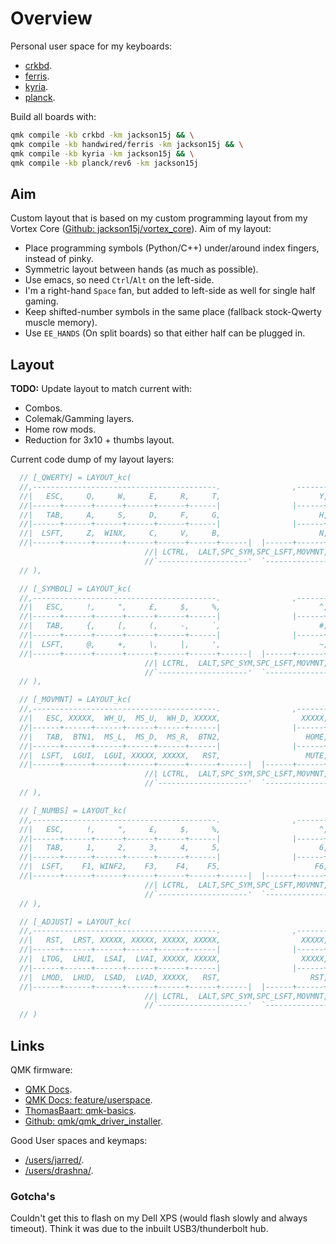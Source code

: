 Overview
========

Personal user space for my keyboards:

* [crkbd].
* [ferris].
* [kyria].
* [planck].

Build all boards with:

```bash
qmk compile -kb crkbd -km jackson15j && \
qmk compile -kb handwired/ferris -km jackson15j && \
qmk compile -kb kyria -km jackson15j && \
qmk compile -kb planck/rev6 -km jackson15j
```

Aim
---

Custom layout that is based on my custom programming layout from my Vortex
Core ([Github: jackson15j/vortex_core]). Aim of my layout:

* Place programming symbols (Python/C++) under/around index fingers, instead of
  pinky.
* Symmetric layout between hands (as much as possible).
* Use emacs, so need `Ctrl`/`Alt` on the left-side.
* I'm a right-hand `Space` fan, but added to left-side as well for single half
  gaming.
* Keep shifted-number symbols in the same place (fallback stock-Qwerty muscle
  memory).
* Use `EE_HANDS` (On split boards) so that either half can be plugged in.

Layout
------

**TODO:** Update layout to match current with:

* Combos.
* Colemak/Gamming layers.
* Home row mods.
* Reduction for 3x10 + thumbs layout.

Current code dump of my layout layers:

```cpp
  // [_QWERTY] = LAYOUT_kc(
  //,-----------------------------------------.                ,-----------------------------------------.
  //|   ESC,     Q,     W,     E,     R,     T,                      Y,     U,     I,     O,     P,  BSPC,
  //|------+------+------+------+------+------|                |------+------+------+------+------+------|
  //|   TAB,     A,     S,     D,     F,     G,                      H,     J,     K,     L,     ;,   ENT,
  //|------+------+------+------+------+------|                |------+------+------+------+------+------|
  //|  LSFT,     Z,  WINX,     C,     V,     B,                      N,     M,     ,,     .,     /,  RSFT,
  //|------+------+------+------+------+------+------|  |------+------+------+------+------+------+------|
                              //| LCTRL,  LALT,SPC_SYM,SPC_LSFT,MOVMNT, NUMBS
                              //`--------------------'  `--------------------'
  // ),

  // [_SYMBOL] = LAYOUT_kc(
  //,-----------------------------------------.                ,-----------------------------------------.
  //|   ESC,     !,     ",     £,     $,     %,                      ^,     &,     *,     (,     ),   DEL,
  //|------+------+------+------+------+------|                |------+------+------+------+------+------|
  //|   TAB,     {,     [,     (,     -,     `,                      #,     _,     ),     ],     },   ENT,
  //|------+------+------+------+------+------|                |------+------+------+------+------+------|
  //|  LSFT,     @,     +,     \,     |,     ',                      ~,     /,     =,     ?,     /,  RSFT,
  //|------+------+------+------+------+------+------|  |------+------+------+------+------+------+------|
                              //| LCTRL,  LALT,SPC_SYM,SPC_LSFT,MOVMNT, NUMBS
                              //`--------------------'  `--------------------'
  // ),

  // [_MOVMNT] = LAYOUT_kc(
  //,-----------------------------------------.                ,-----------------------------------------.
  //|   ESC, XXXXX,  WH_U,  MS_U,  WH_D, XXXXX,                  XXXXX,  PGUP,    UP,  PGDN,   DEL,  BSPC,
  //|------+------+------+------+------+------|                |------+------+------+------+------+------|
  //|   TAB,  BTN1,  MS_L,  MS_D,  MS_R,  BTN2,                   HOME,  LEFT,  DOWN,  RGHT,   END,   ENT,
  //|------+------+------+------+------+------|                |------+------+------+------+------+------|
  //|  LSFT,  LGUI,  LGUI, XXXXX, XXXXX,   RST,                   MUTE, VOLD,   VOLU,   INS,  PSCR,  RSFT,
  //|------+------+------+------+------+------+------|  |------+------+------+------+------+------+------|
                              //| LCTRL,  LALT,SPC_SYM,SPC_LSFT,MOVMNT, NUMBS
                              //`--------------------'  `--------------------'
  // ),

  // [_NUMBS] = LAYOUT_kc(
  //,-----------------------------------------.                ,-----------------------------------------.
  //|   ESC,     !,     ",     £,     $,     %,                      ^,     &,     *,     (,     ),  BSPC,
  //|------+------+------+------+------+------|                |------+------+------+------+------+------|
  //|   TAB,     1,     2,     3,     4,     5,                      6,     7,     8,     9,     0,   ENT,
  //|------+------+------+------+------+------|                |------+------+------+------+------+------|
  //|  LSFT,    F1, WINF2,    F3,    F4,    F5,                     F6,    F7,    F8,     .,   F12,  RSFT,
  //|------+------+------+------+------+------+------|  |------+------+------+------+------+------+------|
                              //| LCTRL,  LALT,SPC_SYM,SPC_LSFT,MOVMNT, NUMBS
                              //`--------------------'  `--------------------'
  // ),

  // [_ADJUST] = LAYOUT_kc(
  //,-----------------------------------------.                ,-----------------------------------------.
  //|   RST,  LRST, XXXXX, XXXXX, XXXXX, XXXXX,                  XXXXX, XXXXX, XXXXX, XXXXX, XXXXX, XXXXX,
  //|------+------+------+------+------+------|                |------+------+------+------+------+------|
  //|  LTOG,  LHUI,  LSAI,  LVAI, XXXXX, XXXXX,                  XXXXX, XXXXX, XXXXX, XXXXX, XXXXX, XXXXX,
  //|------+------+------+------+------+------|                |------+------+------+------+------+------|
  //|  LMOD,  LHUD,  LSAD,  LVAD, XXXXX,   RST,                    RST, XXXXX, XXXXX, XXXXX, XXXXX, XXXXX,
  //|------+------+------+------+------+------+------|  |------+------+------+------+------+------+------|
                              //| LCTRL,  LALT,SPC_SYM,SPC_LSFT,MOVMNT, NUMBS
                              //`--------------------'  `--------------------'
  // )
```

Links
-----

QMK firmware:

* [QMK Docs].
* [QMK Docs: feature/userspace].
* [ThomasBaart: qmk-basics].
* [Github: qmk/qmk_driver_installer].

Good User spaces and keymaps:

* [/users/jarred/].
* [/users/drashna/].

### Gotcha's

Couldn't get this to flash on my Dell XPS (would flash slowly and always
timeout). Think it was due to the inbuilt USB3/thunderbolt hub.


[QMK Docs]: https://docs.qmk.fm/
[QMK Docs: feature/userspace]: https://docs.qmk.fm/#/feature_userspace
[ThomasBaart: qmk-basics]: https://thomasbaart.nl/category/mechanical-keyboards/firmware/qmk/qmk-basics/
[Github: qmk/qmk_driver_installer]: https://github.com/qmk/qmk_driver_installer
[Github: jackson15j/vortex_core]: https://github.com/jackson15j/vortex_core

[crkbd]: ../../keyboards/crkbd/keymaps/jackson15j/
[ferris]: ../../keyboards/handwired/ferris/keymaps/jackson15j/
[kyria]: ../../keyboards/kyria/keymaps/jackson15j/
[planck]: ../../keyboards/planck/keymaps/jackson15j/
[/users/jarred/]: ../jarred/
[/users/drashna/]: ../drashna/
